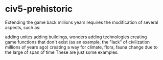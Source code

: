 civ5-prehistoric
================

Extending the game back millions years requires the modification of several aspects, such as:

adding unites
adding buildings, wonders
adding technologies
creating game functions that don't exist (as an example, the "lack" of civilization millions of years ago)
creating a way for climate, flora, fauna change due to the large of span of time
These are just some examples.
